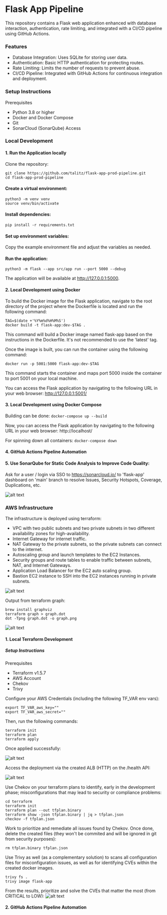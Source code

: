 # Flask App Pipeline
This repository contains a Flask web application enhanced with database interaction, authentication, rate limiting, and integrated with a CI/CD pipeline using GitHub Actions.

### Features
- Database Integration: Uses SQLite for storing user data.
- Authentication: Basic HTTP authentication for protecting routes.
- Rate Limiting: Limits the number of requests to prevent abuse.
- CI/CD Pipeline: Integrated with GitHub Actions for continuous integration and deployment.

### Setup Instructions
Prerequisites
- Python 3.8 or higher
- Docker and Docker Compose
- Git
- SonarCloud (SonarQube) Access

### Local Development

#### 1. Run the Application locally
Clone the repository:
```
git clone https://github.com/talitz/flask-app-prod-pipeline.git
cd flask-app-prod-pipeline
```

#### Create a virtual environment:
```
python3 -m venv venv
source venv/bin/activate
```

#### Install dependencies:
```pip install -r requirements.txt``` 

#### Set up environment variables:
Copy the example environment file and adjust the variables as needed.

#### Run the application:
```python3 -m flask --app src/app run --port 5000 --debug```

The application will be available at http://127.0.0.1:5000.

#### 2. Local Development using Docker

To build the Docker image for the Flask application, navigate to the root directory of the project where the Dockerfile is located and run the following command:

```
TAG=$(date +'%Y%m%d%H%M%S')
docker build -t flask-app:dev-$TAG .
```

This command will build a Docker image named flask-app based on the instructions in the Dockerfile.
It's not recommended to use the 'latest' tag.

Once the image is built, you can run the container using the following command:

```docker run -p 5001:5000 flask-app:dev-$TAG```

This command starts the container and maps port 5000 inside the container to port 5001 on your local machine.

You can access the Flask application by navigating to the following URL in your web browser: http://127.0.0.1:5001/

#### 3. Local Development using Docker Compose

Building can be done:
```docker-compose up --build```

Now, you can access the Flask application by navigating to the following URL in your web browser: http://localhost/

For spinning down all containers:
```docker-compose down```

#### 4. GitHub Actions Pipeline Automation

#### 5. Use SonarQube for Static Code Analysis to Improve Code Quality:
Ask for a user / login via SSO to https://sonarcloud.io/ to 'flask-app' dashboard on 'main' branch to resolve Issues, Security Hotspots, Coverage, Duplications, etc. 

![alt text](https://i.imghippo.com/files/Qrbm71725095992.png)

### AWS Infrastructure

The infrastructure is deployed using terraform:
- VPC with two public subnets and two private subnets in two different availability zones for high-availability.
- Internet Gateway for internet traffic.
- NAT Gateway to the private subnets, so the private subnets can connect to the internet.
- Autoscaling group and launch templates to the EC2 Instances.
- Security groups and route tables to enable traffic between subnets, NAT, and Internet Gateways.
- Application Load Balancer for the EC2 auto scaling group.
- Bastion EC2 instance to SSH into the EC2 instances running in private subnets.

![alt text](https://miro.medium.com/v2/resize:fit:1400/format:webp/1*p0PB24XPldiNMcx4nTzFEQ.png)

Output from terraform graph:
```
brew install graphviz
terraform graph > graph.dot
dot -Tpng graph.dot -o graph.png
```
![alt text](terraform/graph.png)

#### 1. Local Terraform Development

##### Setup Instructions
Prerequisites
- Terraform v1.5.7
- AWS Account
- Chekov 
- Trivy

Configure your AWS Credentials (including the following TF_VAR env vars): 
```
export TF_VAR_aws_key=""                           
export TF_VAR_aws_secret=""
```

Then, run the following commands:
```
terraform init                           
terraform plan
terraform apply
```

Once applied successfully:

![alt text](https://i.imghippo.com/files/8SepE1725039234.png)

Access the deployment via the created ALB (HTTP) on the /health API:

![alt text](https://i.imghippo.com/files/lOmwr1725039197.png)

Use Chekov on your terraform plans to identify, early in the development phase; misconfigurations that may lead to security or compliance problems:
```
cd terraform
terraform init
terraform plan --out tfplan.binary
terraform show -json tfplan.binary | jq > tfplan.json
checkov -f tfplan.json
```
Work to prioritize and remediate all issues found by Chekov.
Once done, delete the created files (they won't be commited and will be ignored in git from security purposes):
```
rm tfplan.binary tfplan.json
```

Use Trivy as well (as a complementary solution) to scans all configuration files for misconfiguration issues, as well as for identifying CVEs within the created docker images.
```
trivy fs .
trivy image flask-app
```

From the results, prioritize and solve the CVEs that matter the most (from CRITICAL to LOW):
![alt text](https://i.imghippo.com/files/KC0BX1725046459.png)

#### 2. GitHub Actions Pipeline Automation